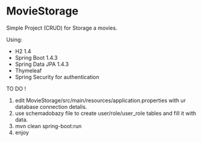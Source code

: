 # MovieStorage

Simple Project (CRUD) for Storage a movies.

Using:
- H2 1.4
- Spring Boot 1.4.3
- Spring Data JPA 1.4.3
- Thymeleaf 
- Spring Security for authentication


TO DO ! 

1. edit MovieStorage/src/main/resources/application.properties with ur database connection detalis.
2. use schemadobazy file to create user/role/user_role tables and fill it with data.
3. mvn clean spring-boot:run
4. enjoy
